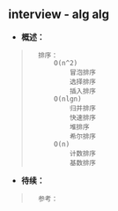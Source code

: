 ## interview - alg alg
- **概述：**
>       排序：
>           O(n^2)
>               冒泡排序
>               选择排序
>               插入排序
>           O(nlgn)
>               归并排序
>               快速排序
>               堆排序
>               希尔排序
>           O(n)
>               计数排序
>               基数排序
>  
>  
>  
>  
>  
>  
>  
>  
>  
>  
>  
>  
>  
>  
>  

- **待续：**
>       参考：   
>  
>  
>  
>  
>  
>  
>  
>  
>  
>  
>  
>  
>  
